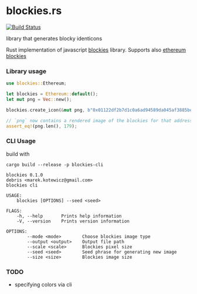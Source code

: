 # blockies.rs

[![Build Status][travis-image]][travis-url]

[travis-image]: https://travis-ci.org/debris/blockies.rs.svg?branch=master
[travis-url]: https://travis-ci.org/debris/blockies.rs

library that generates blocky identicons

Rust implementation of javascript [blockies](https://github.com/download13/blockies) library. Supports also [ethereum blockies](https://github.com/alexvandesande/blockies)

### Library usage

```rust
use blockies::Ethereum;

let blockies = Ethereum::default();
let mut png = Vec::new();

blockies.create_icon(&mut png, b"0x01122df2b7d1c0a6ad94589da045af3885bedbbc");

// `png` now contains a rendered image of the blockies for that address
assert_eq!(png.len(), 179);
```

### CLI Usage

build with

```
cargo build --release -p blockies-cli
```

```
blockies 0.1.0
debris <marek.kotewicz@gmail.com>
blockies cli

USAGE:
    blockies [OPTIONS] --seed <seed>

FLAGS:
    -h, --help       Prints help information
    -V, --version    Prints version information

OPTIONS:
        --mode <mode>        Choose blockies image type
        --output <output>    Output file path
        --scale <scale>      Blockies pixel size
        --seed <seed>        Seed phrase for generating new image
        --size <size>        Blockies image size
```

### TODO

- specifying colors via cli
